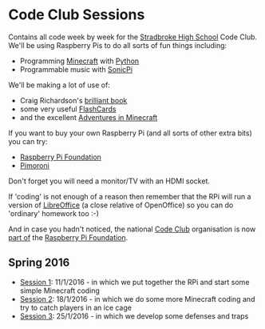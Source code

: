 # Code Club Sessions
Contains all code week by week for the [Stradbroke High School](http://www.stradbrokehigh.co.uk/) Code Club. We'll be using Raspberry Pis to do all sorts of fun things including:
 * Programming [Minecraft](http://pi.minecraft.net/) with [Python](http://www.stuffaboutcode.com/p/minecraft.html)
 * Programmable music with [SonicPi](http://sonic-pi.net/)

We'll be making a lot of use of:
* Craig Richardson's [brilliant book](https://www.raspberrypi.org/blog/learning-python-using-codecademy/)
* some very useful [FlashCards](http://blog.whaleygeek.co.uk/wp-content/uploads/2013/06/minecraftPi-flashcards.pdf)
* and the excellent [Adventures in Minecraft](http://www.stuffaboutcode.com/p/adventures-in-minecraft.html)

If you want to buy your own Raspberry Pi (and all sorts of other extra bits) you can try:
 * [Raspberry Pi Foundation](https://www.raspberrypi.org/products/)
 * [Pimoroni](https://shop.pimoroni.com/collections/raspberry-pi)

Don't forget you will need a monitor/TV with an HDMI socket.

If 'coding' is not enough of a reason then remember that the RPi will run a version of [LibreOffice](http://www.raspberryconnect.com/officesoftware/item/125-libreoffice-raspberry-pi) (a close relative of OpenOffice) so you can do 'ordinary' homework too :-)

And in case you hadn't noticed, the national [Code Club](https://www.codeclub.org.uk/) organisation is now [part of](https://www.raspberrypi.org/blog/putting-a-code-club-in-every-community/) the [Raspberry Pi Foundation](https://www.raspberrypi.org).

## Spring 2016
 * [Session 1](2016_01_11_session_1): 11/1/2016 - in which we put together the RPi and start some simple Minecraft coding
 * [Session 2](2016_01_18_session_2): 18/1/2016 - in which we do some more Minecraft coding and try to catch players in an ice cage
 * [Session 3](2016_01_25_session_3): 25/1/2016 - in which we develop some defenses and traps